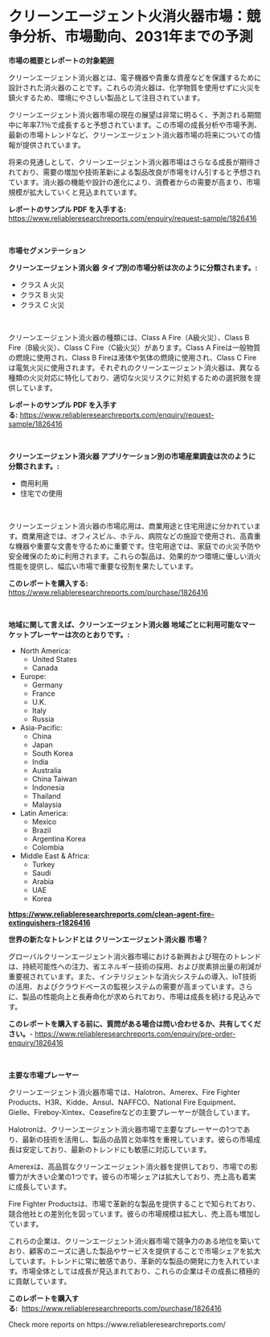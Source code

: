 <p><h1>クリーンエージェント火消火器市場：競争分析、市場動向、2031年までの予測</h1></p><p><strong>市場の概要とレポートの対象範囲</strong></p>
<p><p>クリーンエージェント消火器とは、電子機器や貴重な資産などを保護するために設計された消火器のことです。これらの消火器は、化学物質を使用せずに火災を鎮火するため、環境にやさしい製品として注目されています。</p><p>クリーンエージェント消火器市場の現在の展望は非常に明るく、予測される期間中に年率7.1％で成長すると予想されています。この市場の成長分析や市場予測、最新の市場トレンドなど、クリーンエージェント消火器市場の将来についての情報が提供されています。</p><p>将来の見通しとして、クリーンエージェント消火器市場はさらなる成長が期待されており、需要の増加や技術革新による製品改良が市場をけん引すると予想されています。消火器の機能や設計の進化により、消費者からの需要が高まり、市場規模が拡大していくと見込まれています。</p></p>
<p><strong>レポートのサンプル PDF を入手する:</strong> <a href="https://www.reliableresearchreports.com/enquiry/request-sample/1826416">https://www.reliableresearchreports.com/enquiry/request-sample/1826416</a></p>
<p>&nbsp;</p>
<p><strong>市場セグメンテーション</strong></p>
<p><strong>クリーンエージェント消火器 タイプ別の市場分析は次のように分類されます。:</strong></p>
<p><ul><li>クラス A 火災</li><li>クラス B 火災</li><li>クラス C 火災</li></ul></p>
<p>&nbsp;</p>
<p><p>クリーンエージェント消火器の種類には、Class A Fire（A級火災）、Class B Fire（B級火災）、Class C Fire（C級火災）があります。Class A Fireは一般物質の燃焼に使用され、Class B Fireは液体や気体の燃焼に使用され、Class C Fireは電気火災に使用されます。それぞれのクリーンエージェント消火器は、異なる種類の火災対応に特化しており、適切な火災リスクに対処するための選択肢を提供しています。</p></p>
<p><strong>レポートのサンプル PDF を入手する:</strong>&nbsp;<a href="https://www.reliableresearchreports.com/enquiry/request-sample/1826416">https://www.reliableresearchreports.com/enquiry/request-sample/1826416</a></p>
<p>&nbsp;</p>
<p><strong> クリーンエージェント消火器 アプリケーション別の市場産業調査は次のように分類されます。:</strong></p>
<p><ul><li>商用利用</li><li>住宅での使用</li></ul></p>
<p>&nbsp;</p>
<p><p>クリーンエージェント消火器の市場応用は、商業用途と住宅用途に分かれています。商業用途では、オフィスビル、ホテル、病院などの施設で使用され、高貴重な機器や重要な文書を守るために重要です。住宅用途では、家庭での火災予防や安全確保のために利用されます。これらの製品は、効果的かつ環境に優しい消火性能を提供し、幅広い市場で重要な役割を果たしています。</p></p>
<p><strong>このレポートを購入する:</strong>&nbsp; <a href="https://www.reliableresearchreports.com/purchase/1826416">https://www.reliableresearchreports.com/purchase/1826416</a></p>
<p>&nbsp;</p>
<p><strong>地域に関して言えば、クリーンエージェント消火器 地域ごとに利用可能なマーケットプレーヤーは次のとおりです。:</strong></p>
<p><ul>
    <li>
        North America:
        <ul>
            <li>United States</li>
            <li>Canada</li>
        </ul>
    </li>
    <li>
        Europe:
        <ul>
            <li>Germany</li>
            <li>France</li>
            <li>U.K.</li>
            <li>Italy</li>
            <li>Russia</li>
        </ul>
    </li>
    <li>
        Asia-Pacific:
        <ul>
            <li>China</li>
            <li>Japan</li>
            <li>South Korea</li>
            <li>India</li>
            <li>Australia</li>
            <li>China Taiwan</li>
            <li>Indonesia</li>
            <li>Thailand</li>
            <li>Malaysia</li>
        </ul>
    </li>
    <li>
        Latin America:
        <ul>
            <li>Mexico</li>
            <li>Brazil</li>
            <li>Argentina Korea</li>
            <li>Colombia</li>
        </ul>
    </li>
    <li>
        Middle East & Africa:
        <ul>
            <li>Turkey</li>
            <li>Saudi</li>
            <li>Arabia</li>
            <li>UAE</li>
            <li>Korea</li>
        </ul>
    </li>
    </ul></p>
<p><strong><a href="https://www.reliableresearchreports.com/clean-agent-fire-extinguishers-r1826416">https://www.reliableresearchreports.com/clean-agent-fire-extinguishers-r1826416</a></strong>&nbsp;</p>
<p><strong>世界の新たなトレンドとは クリーンエージェント消火器 市場？</strong></p>
<p><p>グローバルクリーンエージェント消火器市場における新興および現在のトレンドは、持続可能性への注力、省エネルギー技術の採用、および炭素排出量の削減が重要視されています。また、インテリジェントな消火システムの導入、IoT技術の活用、およびクラウドベースの監視システムの需要が高まっています。さらに、製品の性能向上と長寿命化が求められており、市場は成長を続ける見込みです。</p></p>
<p><strong>このレポートを購入する前に、質問がある場合は問い合わせるか、共有してください。</strong>- <a href="https://www.reliableresearchreports.com/enquiry/pre-order-enquiry/1826416">https://www.reliableresearchreports.com/enquiry/pre-order-enquiry/1826416</a></p>
<p>&nbsp;</p>
<p><strong>主要な市場プレーヤー</strong></p>
<p><p>クリーンエージェント消火器市場では、Halotron、Amerex、Fire Fighter Products、H3R、Kidde、Ansul、NAFFCO、National Fire Equipment、Gielle、Fireboy-Xintex、Ceasefireなどの主要プレーヤーが競合しています。 </p><p>Halotronは、クリーンエージェント消火器市場で主要なプレーヤーの1つであり、最新の技術を活用し、製品の品質と効率性を重視しています。彼らの市場成長は安定しており、最新のトレンドにも敏感に対応しています。</p><p>Amerexは、高品質なクリーンエージェント消火器を提供しており、市場での影響力が大きい企業の1つです。彼らの市場シェアは拡大しており、売上高も着実に成長しています。</p><p>Fire Fighter Productsは、市場で革新的な製品を提供することで知られており、競合他社との差別化を図っています。彼らの市場規模は拡大し、売上高も増加しています。</p><p>これらの企業は、クリーンエージェント消火器市場で競争力のある地位を築いており、顧客のニーズに適した製品やサービスを提供することで市場シェアを拡大しています。トレンドに常に敏感であり、革新的な製品の開発に力を入れています。市場全体としては成長が見込まれており、これらの企業はその成長に積極的に貢献しています。</p></p>
<p><strong>このレポートを購入する:</strong>&nbsp;&nbsp;<a href="https://www.reliableresearchreports.com/purchase/1826416">https://www.reliableresearchreports.com/purchase/1826416</a></p>
<p>Check more reports on https://www.reliableresearchreports.com/</p>